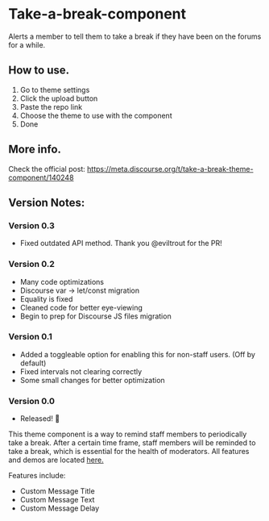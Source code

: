 # Take-a-break-component
Alerts a member to tell them to take a break if they have been on the forums for a while. 

## How to use.
1. Go to theme settings
2. Click the upload button
3. Paste the repo link
4. Choose the theme to use with the component
5. Done

## More info.
Check the official post:
https://meta.discourse.org/t/take-a-break-theme-component/140248

## Version Notes:
### Version 0.3
* Fixed outdated API method. Thank you @eviltrout for the PR!
### Version 0.2 
* Many code optimizations
* Discourse var -> let/const migration
* Equality is fixed
* Cleaned code for better eye-viewing
* Begin to prep for Discourse JS files migration
### Version 0.1
* Added a toggleable option for enabling this for non-staff users. (Off by default)
* Fixed intervals not clearing correctly
* Some small changes for better optimization
### Version 0.0
* Released! 🎉

This theme component is a way to remind staff members to periodically take a break. After a certain time frame, staff members will be reminded to take a break, which is essential for the health of moderators. All features and demos are located [here.](https://meta.discourse.org/t/take-a-break-theme-component/140248/)

Features include:
* Custom Message Title
* Custom Message Text
* Custom Message Delay
